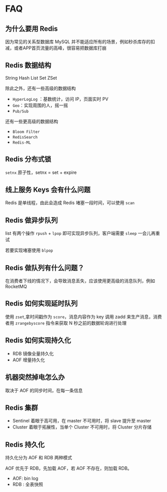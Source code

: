 # FAQ

## 为什么要用 Redis

因为常见的关系型数据库 MySQL 并不能适应所有的场景，例如秒杀库存的扣减，或者APP首页流量的高峰，很容易把数据库打崩



## Redis 数据结构

String Hash List Set ZSet

除此之外，还有一些高级的数据结构


* ``HyperLogLog`` ：基数统计，访问 IP，页面实时 PV 
* ``Geo``：实现周围的人，摇一摇
* ``Pub/Sub``

还有一些更高级的数据结构

* ``Bloom Filter``
* ``RedisSearch``
* ``Redis-ML``



## Redis 分布式锁

``setnx`` 原子性，setnx = set + expire



## 线上服务 Keys 会有什么问题

Redis 是单线程，由此会造成 Redis 堵塞一段时间，可以使用 ``scan``



## Redis 做异步队列

list 有两个操作 ``rpush`` + ``lpop`` 即可实现异步队列，客户端需要 ``sleep`` 一会儿再重试

若要实现堵塞使用 ``blpop``



## Redis 做队列有什么问题？

在消费者下线的情况下，会导致消息丢失，应该使用更高级的消息队列，例如 RocketMQ



## Redis 如何实现延时队列

使用 ``zset``,拿时间戳作为 ``score``，消息内容作为 key 调用 zadd 来生产消息，消费者用 ``zrangebyscore`` 指令来获取 N 秒之前的数据轮询进行处理



## Redis 如何实现持久化

* RDB 镜像全量持久化
* AOF 增量持久化



## 机器突然掉电怎么办

取决于 AOF 的同步时间，在每一条信息



## Redis 集群

* Sentinel 着眼于高可用，在 master 不可用时，将 slave 提升至 master
* Cluster 着眼于拓展性，当单个 Cluster 不可用时，将 Cluster 分片存储



## Redis 持久化

持久化分为 AOF 和 RDB 两种模式

AOF 优先于 RDB，先加载 AOF，若 AOF 不存在，则加载 RDB。

* AOF:  bin log
* RDB : 全表快照